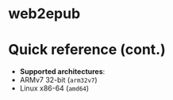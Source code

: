 # web2epub

# Quick reference (cont.)

-	**Supported architectures**: 	
-	ARMv7 32-bit (`arm32v7`)
-	Linux x86-64 (`amd64`)
